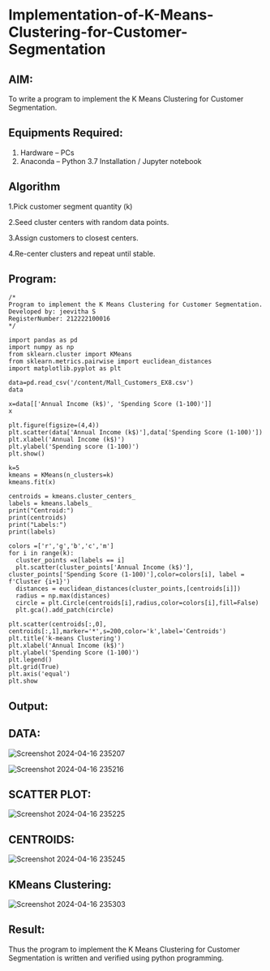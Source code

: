 # Implementation-of-K-Means-Clustering-for-Customer-Segmentation

## AIM:
To write a program to implement the K Means Clustering for Customer Segmentation.

## Equipments Required:
1. Hardware – PCs
2. Anaconda – Python 3.7 Installation / Jupyter notebook

## Algorithm
1.Pick customer segment quantity (k)

2.Seed cluster centers with random data points.

3.Assign customers to closest centers.

4.Re-center clusters and repeat until stable.

## Program:
```
/*
Program to implement the K Means Clustering for Customer Segmentation.
Developed by: jeevitha S
RegisterNumber: 212222100016
*/

import pandas as pd
import numpy as np
from sklearn.cluster import KMeans
from sklearn.metrics.pairwise import euclidean_distances
import matplotlib.pyplot as plt

data=pd.read_csv('/content/Mall_Customers_EX8.csv')
data

x=data[['Annual Income (k$)', 'Spending Score (1-100)']]
x

plt.figure(figsize=(4,4))
plt.scatter(data['Annual Income (k$)'],data['Spending Score (1-100)'])
plt.xlabel('Annual Income (k$)')
plt.ylabel('Spending score (1-100)')
plt.show()

k=5
kmeans = KMeans(n_clusters=k)
kmeans.fit(x)

centroids = kmeans.cluster_centers_
labels = kmeans.labels_
print("Centroid:")
print(centroids)
print("Labels:")
print(labels)

colors =['r','g','b','c','m']
for i in range(k):
  cluster_points =x[labels == i]
  plt.scatter(cluster_points['Annual Income (k$)'], cluster_points['Spending Score (1-100)'],color=colors[i], label = f'Cluster {i+1}')
  distances = euclidean_distances(cluster_points,[centroids[i]])
  radius = np.max(distances)
  circle = plt.Circle(centroids[i],radius,color=colors[i],fill=False)
  plt.gca().add_patch(circle)
  
plt.scatter(centroids[:,0], centroids[:,1],marker='*',s=200,color='k',label='Centroids')
plt.title('k-means Clustering')
plt.xlabel('Annual Income (k$)')
plt.ylabel('Spending Score (1-100)')
plt.legend()
plt.grid(True)
plt.axis('equal')
plt.show
```

## Output:

## DATA:
![Screenshot 2024-04-16 235207](https://github.com/sakthipriyadhanusu/Implementation-of-K-Means-Clustering-for-Customer-Segmentation/assets/119393194/8971b362-90f4-4212-9bb7-bde7c21947fc)

![Screenshot 2024-04-16 235216](https://github.com/sakthipriyadhanusu/Implementation-of-K-Means-Clustering-for-Customer-Segmentation/assets/119393194/41d64d86-fed3-466e-9711-59dc813e47cf)

## SCATTER PLOT:
![Screenshot 2024-04-16 235225](https://github.com/sakthipriyadhanusu/Implementation-of-K-Means-Clustering-for-Customer-Segmentation/assets/119393194/7439bbac-90f6-40a3-afce-0ed387b2a478)

## CENTROIDS:
![Screenshot 2024-04-16 235245](https://github.com/sakthipriyadhanusu/Implementation-of-K-Means-Clustering-for-Customer-Segmentation/assets/119393194/8968a68e-0e90-4758-a31b-e445705b17b1)

## KMeans Clustering:
![Screenshot 2024-04-16 235303](https://github.com/sakthipriyadhanusu/Implementation-of-K-Means-Clustering-for-Customer-Segmentation/assets/119393194/1416f4fd-38d2-411d-b1e8-fa191d8f1b1e)

## Result:
Thus the program to implement the K Means Clustering for Customer Segmentation is written and verified using python programming.
